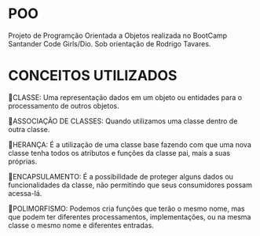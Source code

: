# POO
Projeto de Programção Orientada a Objetos realizada no BootCamp Santander Code Girls/Dio. Sob orientação de Rodrigo Tavares.

# CONCEITOS UTILIZADOS

🔹CLASSE: Uma representação dados em um objeto ou entidades para o processamento de outros objetos.

🔹ASSOCIAÇÃO DE CLASSES: Quando utilizamos uma classe dentro de outra classe.

🔹HERANÇA: É a utilização de uma classe base fazendo com que uma nova classe tenha todos os atributos e funções da classe pai, mais a suas próprias.

🔹ENCAPSULAMENTO: É a possibilidade de proteger alguns dados ou funcionalidades da classe, não permitindo que seus consumidores possam acessa-lá.

🔹POLIMORFISMO: Podemos cria funções que terão o mesmo nome, mas que podem ter diferentes processamentos, implementações, ou na mesma classe o mesmo nome e diferentes entradas.
